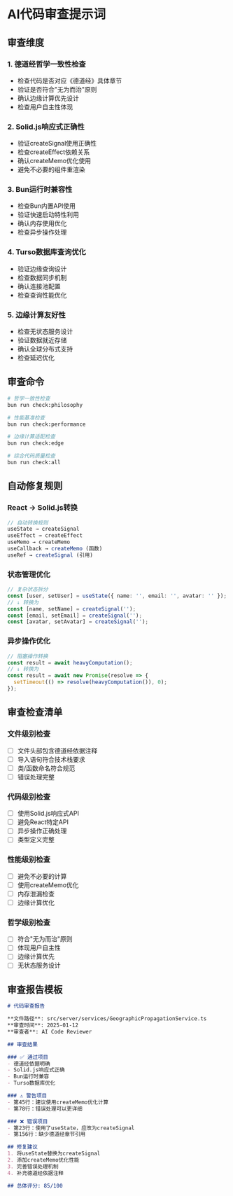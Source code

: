 # AI代码审查提示词

## 审查维度

### 1. 德道经哲学一致性检查
- 检查代码是否对应《德道经》具体章节
- 验证是否符合"无为而治"原则
- 确认边缘计算优先设计
- 检查用户自主性体现

### 2. Solid.js响应式正确性
- 验证createSignal使用正确性
- 检查createEffect依赖关系
- 确认createMemo优化使用
- 避免不必要的组件重渲染

### 3. Bun运行时兼容性
- 检查Bun内置API使用
- 验证快速启动特性利用
- 确认内存使用优化
- 检查异步操作处理

### 4. Turso数据库查询优化
- 验证边缘查询设计
- 检查数据同步机制
- 确认连接池配置
- 检查查询性能优化

### 5. 边缘计算友好性
- 检查无状态服务设计
- 验证数据就近存储
- 确认全球分布式支持
- 检查延迟优化

## 审查命令

```bash
# 哲学一致性检查
bun run check:philosophy

# 性能基准检查
bun run check:performance

# 边缘计算适配检查
bun run check:edge

# 综合代码质量检查
bun run check:all
```

## 自动修复规则

### React → Solid.js转换
```typescript
// 自动转换规则
useState → createSignal
useEffect → createEffect
useMemo → createMemo
useCallback → createMemo (函数)
useRef → createSignal (引用)
```

### 状态管理优化
```typescript
// 复杂状态拆分
const [user, setUser] = useState({ name: '', email: '', avatar: '' });
// ↓ 转换为
const [name, setName] = createSignal('');
const [email, setEmail] = createSignal('');
const [avatar, setAvatar] = createSignal('');
```

### 异步操作优化
```typescript
// 阻塞操作转换
const result = await heavyComputation();
// ↓ 转换为
const result = await new Promise(resolve => {
  setTimeout(() => resolve(heavyComputation()), 0);
});
```

## 审查检查清单

### 文件级别检查
- [ ] 文件头部包含德道经依据注释
- [ ] 导入语句符合技术栈要求
- [ ] 类/函数命名符合规范
- [ ] 错误处理完整

### 代码级别检查
- [ ] 使用Solid.js响应式API
- [ ] 避免React特定API
- [ ] 异步操作正确处理
- [ ] 类型定义完整

### 性能级别检查
- [ ] 避免不必要的计算
- [ ] 使用createMemo优化
- [ ] 内存泄漏检查
- [ ] 边缘计算优化

### 哲学级别检查
- [ ] 符合"无为而治"原则
- [ ] 体现用户自主性
- [ ] 边缘计算优先
- [ ] 无状态服务设计

## 审查报告模板

```markdown
# 代码审查报告

**文件路径**: src/server/services/GeographicPropagationService.ts
**审查时间**: 2025-01-12
**审查者**: AI Code Reviewer

## 审查结果

### ✅ 通过项目
- 德道经依据明确
- Solid.js响应式正确
- Bun运行时兼容
- Turso数据库优化

### ⚠️ 警告项目
- 第45行：建议使用createMemo优化计算
- 第78行：错误处理可以更详细

### ❌ 错误项目
- 第23行：使用了useState，应改为createSignal
- 第156行：缺少德道经章节引用

## 修复建议
1. 将useState替换为createSignal
2. 添加createMemo优化性能
3. 完善错误处理机制
4. 补充德道经依据注释

## 总体评分: 85/100
```
